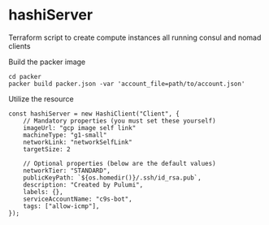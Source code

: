 # hashiServer

Terraform script to create compute instances all running consul and nomad clients

Build the packer image

```
cd packer
packer build packer.json -var 'account_file=path/to/account.json'
```

Utilize the resource 
```
const hashiServer = new HashiClient("Client", { 
    // Mandatory properties (you must set these yourself)
    imageUrl: "gcp image self link" 
    machineType: "g1-small"
    networkLink: "networkSelfLink"
    targetSize: 2

    // Optional properties (below are the default values)
    networkTier: "STANDARD",
    publicKeyPath: `${os.homedir()}/.ssh/id_rsa.pub`,
    description: "Created by Pulumi",
    labels: {},
    serviceAccountName: "c9s-bot",
    tags: ["allow-icmp"],
});
